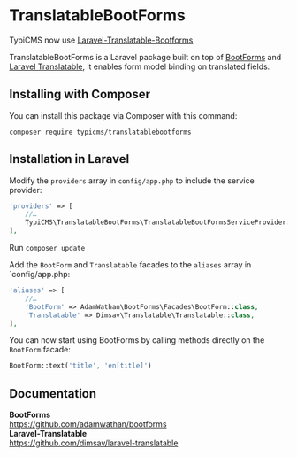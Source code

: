 # TranslatableBootForms

TypiCMS now use [Laravel-Translatable-Bootforms](https://github.com/Propaganistas/Laravel-Translatable-Bootforms)

TranslatableBootForms is a Laravel package built on top of [BootForms](https://github.com/adamwathan/bootforms) and [Laravel Translatable](https://github.com/dimsav/laravel-translatable), it enables form model binding on translated fields.

## Installing with Composer

You can install this package via Composer with this command:

```
composer require typicms/translatablebootforms
```

## Installation in Laravel

Modify the `providers` array in `config/app.php` to include the service provider:

```php
'providers' => [
    //…
    TypiCMS\TranslatableBootForms\TranslatableBootFormsServiceProvider::class,
],
```

Run ```composer update```

Add the `BootForm` and `Translatable` facades to the `aliases` array in `config/app.php:

```php
'aliases' => [
    //…
    'BootForm' => AdamWathan\BootForms\Facades\BootForm::class,
    'Translatable' => Dimsav\Translatable\Translatable::class,
],
```

You can now start using BootForms by calling methods directly on the `BootForm` facade:

```php
BootForm::text('title', 'en[title]')
```

## Documentation

**BootForms**  
https://github.com/adamwathan/bootforms  
**Laravel-Translatable**  
https://github.com/dimsav/laravel-translatable
